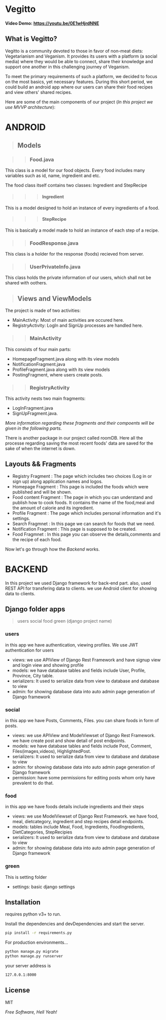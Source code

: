 # Vegitto
#### Video Demo: <https://youtu.be/0E1wHjrdNNE>
## What is Vegitto?
Vegitto is a community devoted to those in favor of non-meat diets: Vegetarianism and Veganism. It provides its users with a platform (a social media) where they would be able to connect, share their knowledge and support one another in this challenging journey of Veganism.

To meet the primary requirements of such a platform, we decided to focus on the most basics, yet necessary features. During this short period, we could build an android app where our users can share their food recipes and view others' shared recipes.

Here are some of the main components of our project (*In this project we use MVVP architecture*):

# ANDROID
>## Models

>>### Food.java
This class is a model for our food objects. Every food includes many variables such as id, name, ingredient and etc.

The food class itself contains two classes: Ingredient and StepRecipe

>>>#### Ingredient
This is a model designed to hold an instance of every ingredients of a food.

>>>#### StepRecipe
This is basically a model made to hold an instance of each step of a recipe.

>>### FoodResponse.java
This class is a holder for the response (foods) recieved from server.

>>### UserPrivateInfo.java
This class holds the private information of our users, which shall not be shared with oothers.

>## Views and ViewModels
The project is made of two activities:
- MainActivity: Most of main activities are occured here. 
- RegistryActivity: LogIn and SignUp processes are handled here.

>>### MainActivity
This consists of four main parts:
- HomepageFragment.java along with its view models
- NotificationFragment.java
- ProfileFragment.java along with its view models
- PostingFragment, where users create posts.

>>### RegistryActivity
This activity nests two main fragments:
- LogInFragment.java
- SignUpFragment.java.

*More information regarding these fragments and their compoents will be given in the following parts.*

There is another package in our project called roomDB. Here all the processe regarding saving the most recent foods' data are saved for the sake of when the internet is down.

## Layouts && Fragments

- Registry Fragment : The page which includes two choices (Log in or sign up) along application names and logos. 
- Homepage Fragment :  This page is included the foods which were published and will be shown.
- Food content Fragment : The page in which you can understand and publish how to cook foods. It contains the name of the food,meal and the amount of calorie and its ingredient.
- Profile Fragment : The page which includes personal information and it's settings.
- Search Fragmnet : In this page we can search for foods that we need.
- Notification Fragment : This page is supposed to be created.
- Food Fragmnet : In this page you can observe the details,comments and the recipe of each food.

Now let's go through how the *Backend* works.

# BACKEND
In this project we used Django framework for back-end part. also, used REST API for transfering data to clients. we use Android client for showing data to clients. 

## Django folder apps
> users
> social
> food
> green (django project name) 

### users
in this app we have authentication, viewing profiles. We use JWT authentication for users
- views: we use APIView of Django Rest Framework and have signup view and login view and showing profile
- models: we have database tables and fields include User, Profile, Province, City table.
- serializers: It used to serialize data from view to database and database to view
- admin: for showing database data into auto admin page generation of Django framework

### social
in this app we have Posts, Comments, Files. you can share foods in form of posts.
- views: we use APIView and ModelViewset of Django Rest Framework. we have create post and show detail of post endpoints.
- models: we have database tables and fields include Post, Comment, Files(images,videos), HighlightedPost.
- serializers: It used to serialize data from view to database and database to view
- admin: for showing database data into auto admin page generation of Django framework
- permission: have some permissions for editing posts whom only have prevalent to do that.

### food
in this app we have foods details include ingredients and their steps 
- views: we use ModelViewset of Django Rest Framework. we have food, meal, dietcategory, ingredient and step recipes detail endpoints.
- models: tables include Meal, Food, Ingredients, FoodIngredients, DietCategories, StepRecipies
- serializers: It used to serialize data from view to database and database to view
- admin: for showing database data into auto admin page generation of Django framework

### green
This is setting folder 
- settings: basic django settings 

## Installation

requires python v3+ to run.

Install the dependencies and devDependencies and start the server.

```sh
pip install -r requirements.py
```

For production environments...

```sh
python manage.py migrate
python manage.py runserver
```

your server address is
```sh
127.0.0.1:8000
```

## License

MIT

*Free Software, Hell Yeah!*
